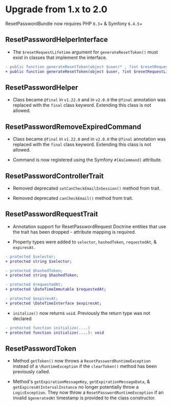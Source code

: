 # Upgrade from 1.x to 2.0

ResetPasswordBundle now requires PHP `8.3`+ & Symfony `6.4.5`+

## ResetPasswordHelperInterface

- The `$resetRequestLifetime` argument for `generateResetToken()` must exist in 
classes that implement the interface.

```diff
- public function generateResetToken(object $user/* , ?int $resetRequestLifetime = null */): ResetPasswordToken;
+ public function generateResetToken(object $user, ?int $resetRequestLifetime = null): ResetPasswordToken;
```

## ResetPasswordHelper

- Class became `@final` in `v1.22.0` and in `v2.0.0` the `@final` annotation was 
replaced with the `final` class keyword. Extending this class is not allowed.

## ResetPasswordRemoveExpiredCommand

- Class became `@final` in `v1.22.0` and in `v2.0.0` the `@final` annotation was
    replaced with the `final` class keyword. Extending this class is not allowed.

- Command is now registered using the Symfony `#[AsCommand]` attribute.

## ResetPasswordControllerTrait

- Removed deprecated `setCanCheckEmailInSession()` method from trait.

- Removed deprecated `canCheckEmail()` method from trait.

## ResetPasswordRequestTrait

- Annotation support for ResetPasswordRequest Doctrine entities that use the
trait has been dropped - attribute mapping is required.

- Property types were added to `selector`, `hashedToken`, `requestedAt`, & `expiresAt`.

```diff
- protected $selector;
+ protected string $selector;

- protected $hashedToken;
+ protected string $hashedToken;

- protected $requestedAt;
+ protected \DateTimeImmutable $requestedAt;

- protected $expiresAt;
+ protected \DateTimeInterface $expiresAt;
```

- `initalize()` now returns `void`. Previously the return type was not declared

```diff
- protected function initialize(....)
+ protected function initialize(....): void
```

## ResetPasswordToken

- Method `getToken()` now throws a `ResetPasswordRuntimeException` instead of a
`\RuntimeException` if the `clearToken()` method has been previously called. 

- Method's `getExpirationMessageKey`, `getExpirationMessageData`, & `getExpiresAtIntervalInstance`
  no longer potentially throw a `LogicException`. They now throw a `ResetPasswordRuntimeException`
  if an invalid `$generatedAt` timestamp is provided to the class constructor.
